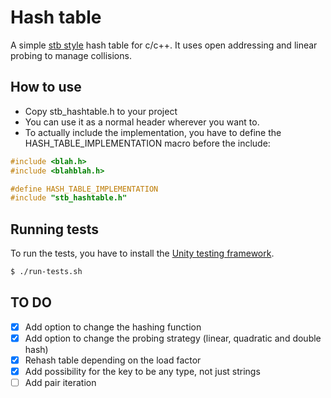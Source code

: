 # Hash table

A simple [stb style](https://github.com/nothings/stb) hash table for c/c++. It uses open addressing and linear probing to manage collisions.

## How to use
- Copy stb_hashtable.h to your project
- You can use it as a normal header wherever you want to.
- To actually include the implementation, you have to define the HASH_TABLE_IMPLEMENTATION macro before the include:

```c
#include <blah.h>
#include <blahblah.h>

#define HASH_TABLE_IMPLEMENTATION
#include "stb_hashtable.h"
```

## Running tests
To run the tests, you have to install the [Unity testing framework](https://github.com/ThrowTheSwitch/Unity).

```sh
$ ./run-tests.sh
```

## TO DO
- [X] Add option to change the hashing function
- [X] Add option to change the probing strategy (linear, quadratic and double hash)
- [X] Rehash table depending on the load factor
- [X] Add possibility for the key to be any type, not just strings
- [ ] Add pair iteration
